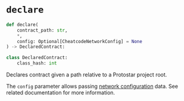 # `declare`

```python
def declare(
    contract_path: str,
    *,
    config: Optional[CheatcodeNetworkConfig] = None
) -> DeclaredContract:

class DeclaredContract:
    class_hash: int
```
Declares contract given a path relative to a Protostar project root.

The `config` parameter allows passing [network configuration](../../06-deploying/03-network-config.md) data. See related documentation for more information.
